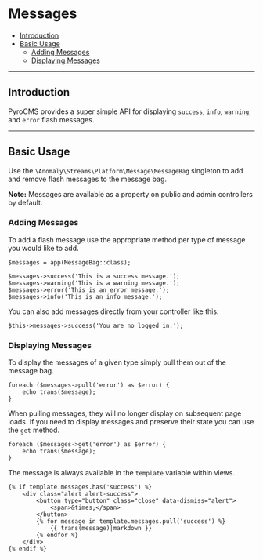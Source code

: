 # Messages

- [Introduction](#introduction)
- [Basic Usage](#basic-usage)
    - [Adding Messages](#adding-messages)
    - [Displaying Messages](#displaying-messages)

<hr>

<a name="introduction"></a>
## Introduction

PyroCMS provides a super simple API for displaying `success`, `info`, `warning`, and `error` flash messages.

<hr>

<a name="basic-usage"></a>
## Basic Usage

Use the `\Anomaly\Streams\Platform\Message\MessageBag` singleton to add and remove flash messages to the message bag.

<div class="alert alert-info">
<strong>Note:</strong> Messages are available as a property on public and admin controllers by default.
</div>

<a name="adding-messages"></a>
### Adding Messages

To add a flash message use the appropriate method per type of message you would like to add.

    $messages = app(MessageBag::class);

    $messages->success('This is a success message.');
    $messages->warning('This is a warning message.');
    $messages->error('This is an error message.');
    $messages->info('This is an info message.');

You can also add messages directly from your controller like this:

    $this->messages->success('You are no logged in.');

<a name="displaying-messages"></a>
### Displaying Messages

To display the messages of a given type simply pull them out of the message bag.

    foreach ($messages->pull('error') as $error) {
        echo trans($message);
    }

When pulling messages, they will no longer display on subsequent page loads. If you need to display messages and preserve their state you can use the `get` method.

    foreach ($messages->get('error') as $error) {
        echo trans($message);
    }

The message is always available in the `template` variable within views.

	{% if template.messages.has('success') %}
        <div class="alert alert-success">
            <button type="button" class="close" data-dismiss="alert">
                <span>&times;</span>
            </button>
            {% for message in template.messages.pull('success') %}
                {{ trans(message)|markdown }}
            {% endfor %}
        </div>
    {% endif %}
